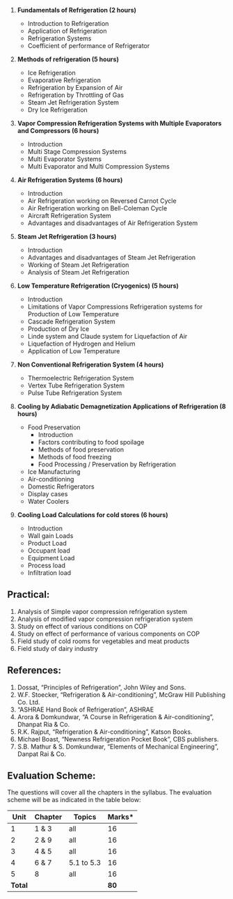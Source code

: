 1. **Fundamentals of Refrigeration (2 hours)**
    * Introduction to Refrigeration
    * Application of Refrigeration
    * Refrigeration Systems
    * Coefficient of performance of Refrigerator
    
2. **Methods of refrigeration (5 hours)**
    * Ice Refrigeration
    * Evaporative Refrigeration
    * Refrigeration by Expansion of Air
    * Refrigeration by Throttling of Gas
    * Steam Jet Refrigeration System
    * Dry Ice Refrigeration

3. **Vapor Compression Refrigeration Systems with Multiple Evaporators and Compressors (6 hours)**
    * Introduction
    * Multi Stage Compression Systems
    * Multi Evaporator Systems
    * Multi Evaporator and Multi Compression Systems

4. **Air Refrigeration Systems (6 hours)**
    * Introduction
    * Air Refrigeration working on Reversed Carnot Cycle
    * Air Refrigeration working on Bell-Coleman Cycle
    * Aircraft Refrigeration System
    * Advantages and disadvantages of Air Refrigeration System

5. **Steam Jet Refrigeration (3 hours)**
    * Introduction
    * Advantages and disadvantages of Steam Jet Refrigeration
    * Working of Steam Jet Refrigeration
    * Analysis of Steam Jet Refrigeration

6. **Low Temperature Refrigeration (Cryogenics) (5 hours)**
    * Introduction
    * Limitations of Vapor Compressions Refrigeration systems for Production of Low Temperature
    * Cascade Refrigeration System
    * Production of Dry Ice
    * Linde system and Claude system for Liquefaction of Air
    * Liquefaction of Hydrogen and Helium
    * Application of Low Temperature

7. **Non Conventional Refrigeration System (4 hours)**
    * Thermoelectric Refrigeration System
    * Vertex Tube Refrigeration System
    * Pulse Tube Refrigeration System

8. **Cooling by Adiabatic Demagnetization Applications of Refrigeration (8 hours)**
    * Food Preservation
        * Introduction
        * Factors contributing to food spoilage
        * Methods of food preservation
        * Methods of food freezing
        * Food Processing / Preservation by Refrigeration
    * Ice Manufacturing
    * Air-conditioning
    * Domestic Refrigerators
    * Display cases
    * Water Coolers

9. **Cooling Load Calculations for cold stores (6 hours)**
    * Introduction
    * Wall gain Loads
    * Product Load
    * Occupant load
    * Equipment Load
    * Process load
    * Infiltration load

## Practical:

1. Analysis of Simple vapor compression refrigeration system
2. Analysis of modified vapor compression refrigeration system
3. Study on effect of various conditions on COP
4. Study on effect of performance of various components on COP
5. Field study of cold rooms for vegetables and meat products
6. Field study of dairy industry

## References:

1. Dossat, “Principles of Refrigeration”, John Wiley and Sons.
2. W.F. Stoecker, “Refrigeration & Air-conditioning”, McGraw Hill Publishing Co. Ltd.
3. “ASHRAE Hand Book of Refrigeration”, ASHRAE
4. Arora & Domkundwar, “A Course in Refrigeration & Air-conditioning”, Dhanpat Ria & Co.
5. R.K. Rajput, “Refrigeration & Air-conditioning”, Katson Books.
6. Michael Boast, “Newness Refrigeration Pocket Book”, CBS publishers.
7. S.B. Mathur & S. Domkundwar, “Elements of Mechanical Engineering”, Danpat Rai & Co.

## Evaluation Scheme:

The questions will cover all the chapters in the syllabus. The evaluation scheme will be as indicated in the table below:

| Unit      | Chapter | Topics     | Marks* |
| --------- | ------- | ---------- | ------ |
| 1         | 1 & 3   | all        | 16     |
| 2         | 2 & 9   | all        | 16     |
| 3         | 4 & 5   | all        | 16     |
| 4         | 6 & 7   | 5.1 to 5.3 | 16     |
| 5         | 8       | all        | 16     |
| **Total** |         |            | **80** |
